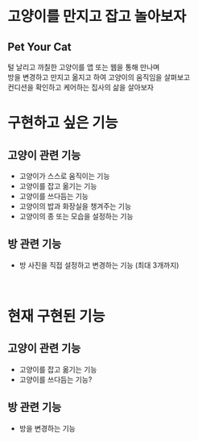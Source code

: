 # 고양이를 만지고 잡고 놀아보자
## Pet Your Cat

털 날리고 까칠한 고양이를 앱 또는 웹을 통해 만나며<br>
방을 변경하고 만지고 옮지고 하여 고양이의 움직임을 살펴보고<br>
컨디션을 확인하고 케어하는 집사의 삶을 살아보자

# 구현하고 싶은 기능
## 고양이 관련 기능
 - 고양이가 스스로 움직이는 기능
 - 고양이를 잡고 옮기는 기능
 - 고양이를 쓰다듬는 기능
 - 고양이의 밥과 화장실을 챙겨주는 기능
 - 고양이의 종 또는 모습을 설정하는 기능

## 방 관련 기능
 - 방 사진을 직접 설정하고 변경하는 기능 (최대 3개까지)

<br>

# 현재 구현된 기능
## 고양이 관련 기능
 - 고양이를 잡고 옮기는 기능
 - 고양이를 쓰다듬는 기능?

## 방 관련 기능
 - 방을 변경하는 기능
